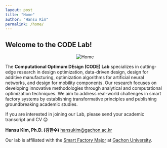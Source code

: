 ```yaml
---
layout: post
title: "Home"
author: "Hansu Kim"
permalink: /home/
---
```

   
## Welcome to the CODE Lab!   
   
<div style="display: flex; justify-content: center;">
  <img src="https://github.com/user-attachments/assets/82381ce1-c269-4668-9635-8874e6a59130" 
       alt="Home" 
       style="max-width: 100%; height: auto; width: auto; max-height: 75vh; object-fit: contain;">
</div>      
   
The **Computational Optimum DEsign (CODE) Lab** specializes in cutting-edge research in design optimization, data-driven design, design for additive manufacturing, optimization algorithms for artificial neural networks, and design for mobility components. Our research focuses on developing innovative methodologies through analytical and computational optimization techniques. We aim to address real-world challenges in smart factory systems by establishing transformative principles and publishing groundbreaking academic studies.   

If you are interested in joining our Lab, please send your academic transcript and CV 😊
   
**Hansu Kim, Ph.D. (김한수)** [hansukim@gachon.ac.kr](mailto:hansukim@gachon.ac.kr)
   
Our lab is affiliated with the [Smart Factory Major](https://www.gachon.ac.kr/smart_factory/index.do) at [Gachon University](https://www.gachon.ac.kr/kor/index.do).
